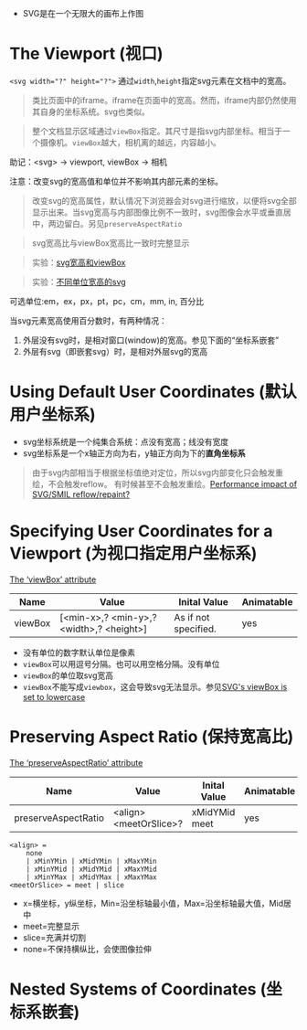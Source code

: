 - SVG是在一个无限大的画布上作图

# The Viewport (视口)

`<svg width="?" height="?">` 通过`width`,`height`指定svg元素在文档中的宽高。



> 类比页面中的iframe。iframe在页面中的宽高。然而，iframe内部仍然使用其自身的坐标系统。svg也类似。

> 整个文档显示区域通过`viewBox`指定。其尺寸是指svg内部坐标。相当于一个摄像机。`viewBox`越大，相机离的越远，内容越小。

助记：\<svg> → viewport, viewBox → 相机

注意：改变svg的宽高值和单位并不影响其内部元素的坐标。

> 改变svg的宽高属性，默认情况下浏览器会对svg进行缩放，以便将svg全部显示出来。当svg宽高与内部图像比例不一致时，svg图像会水平或垂直居中，两边留白。另见`preserveAspectRatio`

> svg宽高比与viewBox宽高比一致时完整显示

> 实验：[svg宽高和viewBox](https://jsbin.com/kikicat/edit?html,output)

> 实验：[不同单位宽高的svg](https://jsbin.com/medabag/edit?html,output)

可选单位:em，ex，px，pt，pc，cm，mm, in, 百分比

当svg元素宽高使用百分数时，有两种情况：
1. 外层没有svg时，是相对窗口(window)的宽高。参见下面的“坐标系嵌套”
2. 外层有svg（即嵌套svg）时，是相对外层svg的宽高


# Using Default User Coordinates (默认用户坐标系)

- svg坐标系统是一个纯集合系统：点没有宽高；线没有宽度
- svg坐标系是一个x轴正方向为右，y轴正方向为下的**直角坐标系**

> 由于svg内部相当于根据坐标值绝对定位，所以svg内部变化只会触发重绘，不会触发reflow。
> 有时候甚至不会触发重绘。[Performance impact of SVG/SMIL reflow/repaint?
](https://stackoverflow.com/questions/24622003/performance-impact-of-svg-smil-reflow-repaint)

# Specifying User Coordinates for a Viewport (为视口指定用户坐标系)

[The ‘viewBox’ attribute](https://www.w3.org/TR/SVG2/coords.html#ViewBoxAttribute)

Name|Value|Inital Value | Animatable
---|---|---|----
viewBox	| \[<min-x\>,? \<min-y\>,? \<width\>,? \<height\>] |  As if not specified. | yes

- 没有单位的数字默认单位是像素
- `viewBox`可以用逗号分隔。也可以用空格分隔。没有单位
- `viewBox`的单位取svg宽高
- `viewBox`不能写成`viewbox`，这会导致svg无法显示。参见[SVG's viewBox is set to lowercase](https://github.com/ionic-team/stencil/issues/1847)

# Preserving Aspect Ratio (保持宽高比)

[The ‘preserveAspectRatio’ attribute](https://www.w3.org/TR/SVG2/coords.html#PreserveAspectRatioAttribute)


Name|Value|Inital Value | Animatable
---|---|---|----
preserveAspectRatio	| \<align\> \<meetOrSlice\>?| xMidYMid meet | yes

```
<align> =
    none
    | xMinYMin | xMidYMin | xMaxYMin
    | xMinYMid | xMidYMid | xMaxYMid
    | xMinYMax | xMidYMax | xMaxYMax
<meetOrSlice> = meet | slice
```

- x=横坐标，y纵坐标，Min=沿坐标轴最小值，Max=沿坐标轴最大值，Mid居中
- meet=完整显示
- slice=充满并切割
- none=不保持横纵比，会使图像拉伸

# Nested Systems of Coordinates (坐标系嵌套)

